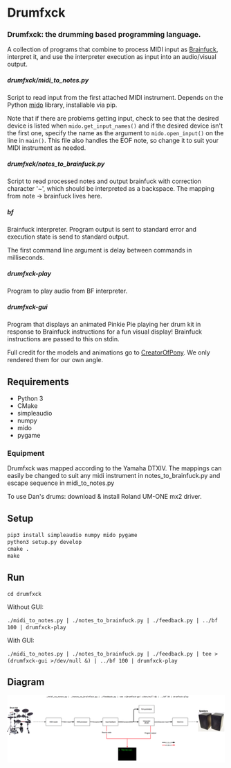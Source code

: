 # Drumfxck
### Drumfxck: the drumming based programming language.

A collection of programs that combine to process MIDI input as [Brainfuck](https://en.wikipedia.org/wiki/Brainfuck), interpret it, and use the interpreter execution as input into an audio/visual output.

##### drumfxck/midi_to_notes.py
Script to read input from the first attached MIDI instrument. Depends on the Python [mido](https://mido.readthedocs.io/en/latest/) library, installable via pip.

Note that if there are problems getting input, check to see that the desired device is listed when `mido.get_input_names()`
and if the desired device isn't the first one, specify the name as the argument to `mido.open_input()` on the line in `main()`. This file also handles the EOF note, so change it to suit your MIDI instrument as needed.

##### drumfxck/notes_to_brainfuck.py
Script to read processed notes and output brainfuck with correction character '~', which should be interpreted as a backspace.
The mapping from note -> brainfuck lives here.

##### bf
Brainfuck interpreter. Program output is sent to standard error and execution state is send to standard output.

The first command line argument is delay between commands in milliseconds.

##### drumfxck-play
Program to play audio from BF interpreter.

##### drumfxck-gui
Program that displays an animated Pinkie Pie playing her drum kit in response
to Brainfuck instructions for a fun visual display! Brainfuck instructions
are passed to this on stdin.

Full credit for the models and animations go to [CreatorOfPony](http://creatorofpony.deviantart.com/art/Awesome-As-I-Want-To-Be-519619119).
We only rendered them for our own angle.

## Requirements

 - Python 3
 - CMake
 - simpleaudio
 - numpy
 - mido
 - pygame

### Equipment

Drumfxck was mapped according to the Yamaha DTXIV. The mappings can easily be changed to suit any midi instrument in notes_to_brainfuck.py and escape sequence in midi_to_notes.py

To use Dan's drums: download & install Roland UM-ONE mx2 driver.

## Setup

```
pip3 install simpleaudio numpy mido pygame
python3 setup.py develop
cmake .
make
```

## Run
```
cd drumfxck
```

Without GUI:
```
./midi_to_notes.py | ./notes_to_brainfuck.py | ./feedback.py | ../bf 100 | drumfxck-play
```

With GUI:
```
./midi_to_notes.py | ./notes_to_brainfuck.py | ./feedback.py | tee >(drumfxck-gui >/dev/null &) | ../bf 100 | drumfxck-play
```

## Diagram

![diagram](./diagram.png)
